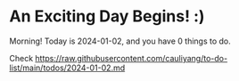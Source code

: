 # An Exciting Day Begins! :)

Morning! Today is 2024-01-02, and you have 0 things to do.

Check https://raw.githubusercontent.com/cauliyang/to-do-list/main/todos/2024-01-02.md